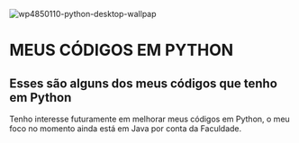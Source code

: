 ![wp4850110-python-desktop-wallpap](https://user-images.githubusercontent.com/88457347/235056897-220205f0-15e2-492c-b50b-6435f592da8e.png)
<h1>MEUS CÓDIGOS EM PYTHON</h1>
<h2>Esses são alguns dos meus códigos que tenho em Python</h2>
<p>Tenho interesse futuramente em melhorar meus códigos em Python, o meu foco no momento ainda está em Java por conta da Faculdade.</p>
